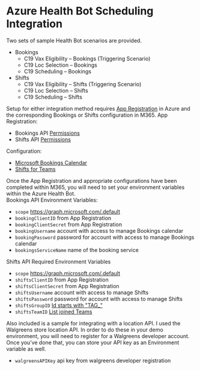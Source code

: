 # Azure Health Bot Scheduling Integration
Two sets of sample Health Bot scenarios are provided. 

- Bookings
  - C19 Vax Eligibility – Bookings (Triggering Scenario)
  - C19 Loc Selection – Bookings
  - C19 Scheduling – Bookings
- Shifts
  - C19 Vax Eligibility – Shifts (Triggering Scenario)
  - C19 Loc Selection – Shifts
  - C19 Scheduling – Shifts

Setup for either integration method requires [App Registration](https://docs.microsoft.com/en-us/graph/auth-register-app-v2) in Azure and the corresponding Bookings or Shifts configuration in M365.
App Registration:

- Bookings API [Permissions](https://docs.microsoft.com/en-us/graph/api/bookingbusiness-post-appointments?view=graph-rest-beta&tabs=http#permissions)
- Shifts API [Permissions](https://docs.microsoft.com/en-us/graph/api/schedule-list-shifts?view=graph-rest-1.0&tabs=http)

Configuration:
- [Microsoft Bookings Calendar](https://docs.microsoft.com/en-us/microsoft-365/bookings/bookings-overview?view=o365-worldwide) 
- [Shifts for Teams](https://docs.microsoft.com/en-us/microsoftteams/expand-teams-across-your-org/shifts-for-teams-landing-page)

Once the App Registration and appropriate configurations have been completed within M365, you will need to set your environment variables within the Azure Health Bot.  
Bookings API Environment Variables:
- `scope` https://graph.microsoft.com/.default
- `bookingClientID` from App Registration
- `bookingClientSecret` from App Registration
- `bookingUsername` account with access to manage Bookings calendar
- `bookingPassword` password for account with access to manage Bookings calendar
- `bookingsServiceName` name of the booking service

Shifts API Required Environment Variables
- `scope` https://graph.microsoft.com/.default
- `shiftsClientID` from App Registration
- `shiftsClientSecret` from App Registration
- `shiftsUsername` account with access to manage Shifts
- `shiftsPassword` password for account with access to manage Shifts
- `shiftsGroupID` [Id starts with "TAG_"](https://docs.microsoft.com/en-us/graph/api/schedule-list-schedulinggroups?view=graph-rest-beta&tabs=http)		
- `shiftsTeamID` [List joined Teams](https://docs.microsoft.com/en-us/graph/api/user-list-joinedteams?view=graph-rest-1.0&tabs=http)		

Also included is a sample for integrating with a location API.  I used the Walgreens store location API.  In order to do these in your demo environment, you will need to register for a Walgreens developer account.  Once you’ve done that, you can store your API key as an Environment variable as well.

- `walgreensAPIKey` api key from walgreens developer registration
